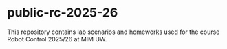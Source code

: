# public-rc-2025-26
This repository contains lab scenarios and homeworks used for the course Robot Control 2025/26 at MIM UW.

